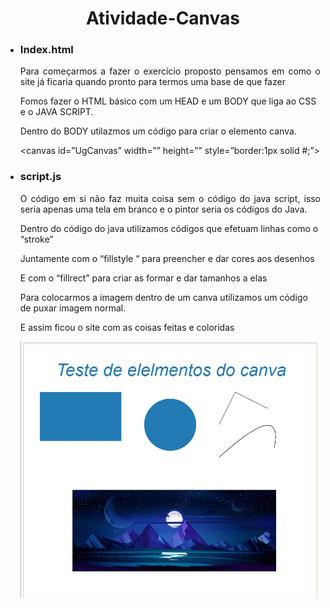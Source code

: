 <h1 align="center">Atividade-Canvas</h1>
  
<ul>
<li><h3>Index.html</h3></li>

<p Align="justify">Para começarmos a fazer o exercício proposto pensamos em como o site já ficaria quando pronto para termos uma base de que fazer<br>

Fomos fazer o HTML básico com um HEAD e um BODY que liga ao CSS e o JAVA SCRIPT.<br>

Dentro do BODY utilazmos um código para criar o elemento canva.<br>

<body>

  <canvas id=”UgCanvas” width=”” height=”” style=”border:1px solid #;”>

   </canvas>

  <script src=”js/script.js”></script>

</p>

<li><h3>script.js</h3></li>

<p Align="justify">O código em si não faz muita coisa sem o código do java script, isso seria apenas uma tela em branco e o pintor seria os códigos do Java.<br>
  
Dentro do código do java utilizamos códigos que efetuam linhas como o “stroke”<br>
  
Juntamente com o “fillstyle “ para preencher e dar cores aos desenhos <br>
  
E com o “fillrect” para criar as formar e dar tamanhos a elas <br>
  
Para colocarmos a imagem dentro de um canva utilizamos um código de puxar imagem normal.<br>
</p>
<p Align="justify">E assim ficou o site com as coisas feitas e coloridas  </p>
  
<img align="center" src="img/foto.jpg">
